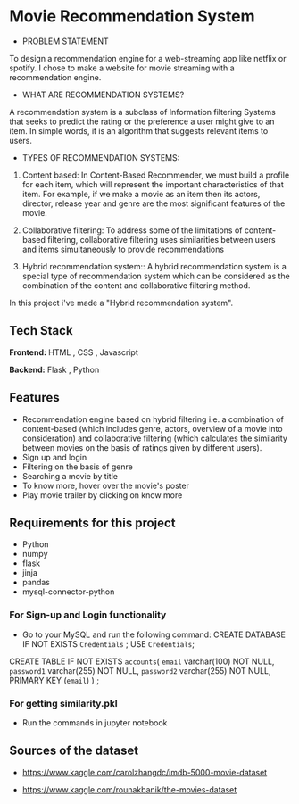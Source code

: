
# Movie Recommendation System

- PROBLEM STATEMENT

To design a recommendation engine for a web-streaming app like netflix or spotify. I chose to make a website for movie streaming with a recommendation engine.

- WHAT ARE RECOMMENDATION SYSTEMS? 

A recommendation system is a subclass of Information filtering Systems that seeks to predict the rating or the preference a user might give to an item. In simple words, it is an algorithm that suggests relevant items to users. 

- TYPES OF RECOMMENDATION SYSTEMS: 
 
1)	Content based: 
In Content-Based Recommender, we must build a profile for each item, which will represent the important characteristics of that item. For example, if we make a movie as an item then its actors, director, release year and genre are the most significant features of the movie. 

2)	Collaborative filtering: 
To address some of the limitations of content-based filtering, collaborative filtering uses similarities between users and items simultaneously to provide recommendations

2)	Hybrid recommendation system:: 
A hybrid recommendation system is a special type of recommendation system which can be considered as the combination of the content and collaborative filtering method.

In this project i've made a "Hybrid recommendation system".


## Tech Stack

**Frontend:** HTML , CSS , Javascript 

**Backend:** Flask , Python


## Features

- Recommendation engine based on hybrid filtering i.e. a combination of content-based (which includes genre, actors, overview of a movie into consideration) and collaborative filtering (which calculates the similarity between movies on the basis of ratings given by different users).
- Sign up and login
- Filtering on the basis of genre
- Searching a movie by title
- To know more, hover over the movie's poster
- Play movie trailer by clicking on know more

## Requirements for this project

- Python
- numpy
- flask
- jinja
- pandas
- mysql-connector-python

### For Sign-up and Login functionality
 - Go to your MySQL and run the following command:
  CREATE DATABASE IF NOT EXISTS `Credentials` ;
USE `Credentials`;

CREATE TABLE IF NOT EXISTS `accounts`(
    `email` varchar(100) NOT NULL,
    `password1` varchar(255) NOT NULL,
    `password2` varchar(255) NOT NULL,
    PRIMARY KEY (`email`)
) ;

### For getting similarity.pkl 
- Run the commands in jupyter notebook

## Sources of the dataset

- https://www.kaggle.com/carolzhangdc/imdb-5000-movie-dataset

- https://www.kaggle.com/rounakbanik/the-movies-dataset
